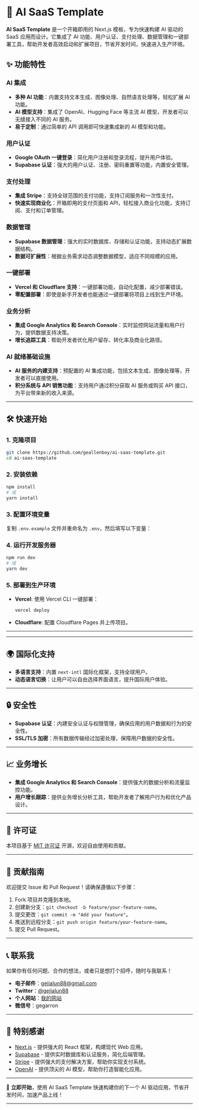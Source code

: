 # 🚀 **AI SaaS Template**

**AI SaaS Template** 是一个开箱即用的 Next.js 模板，专为快速构建 AI 驱动的 SaaS 应用而设计。它集成了 AI 功能、用户认证、支付处理、数据管理和一键部署工具，帮助开发者高效启动和扩展项目，节省开发时间，快速进入生产环境。

## ✨ **功能特性**

### **AI 集成**

- **多种 AI 功能**：内置支持文本生成、图像处理、自然语言处理等，轻松扩展 AI 功能。
- **AI 模型支持**：集成了 OpenAI、Hugging Face 等主流 AI 模型，开发者可以无缝接入不同的 AI 服务。
- **易于定制**：通过简单的 API 调用即可快速集成新的 AI 模型和功能。

### **用户认证**

- **Google OAuth 一键登录**：简化用户注册和登录流程，提升用户体验。
- **Supabase 认证**：强大的用户认证、注册、密码重置等功能，内置安全管理。

### **支付处理**

- **集成 Stripe**：支持全球范围的支付功能，支持订阅服务和一次性支付。
- **快速实现商业化**：开箱即用的支付页面和 API，轻松接入商业化功能，支持订阅、支付和订单管理。

### **数据管理**

- **Supabase 数据管理**：强大的实时数据库、存储和认证功能，支持动态扩展数据结构。
- **数据可扩展性**：根据业务需求动态调整数据模型，适应不同规模的应用。

### **一键部署**

- **Vercel 和 Cloudflare 支持**：一键部署功能，自动化配置，减少部署错误。
- **零配置部署**：即使是新手开发者也能通过一键部署将项目上线到生产环境。

### **业务分析**

- **集成 Google Analytics 和 Search Console**：实时监控网站流量和用户行为，提供数据支持决策。
- **增长追踪工具**：帮助开发者优化用户留存、转化率及商业化路径。

### **AI 就绪基础设施**

- **AI 服务的内建支持**：预配置的 AI 集成功能，包括文本生成、图像处理等，开发者可以直接使用。
- **积分系统与 API 销售功能**：支持用户通过积分获取 AI 服务或购买 API 接口，为平台带来新的收入来源。

---

## 🛠️ **快速开始**

### 1. **克隆项目**

```bash
git clone https://github.com/geallenboy/ai-saas-template.git
cd ai-saas-template
```

### 2. **安装依赖**

```bash
npm install
# 或
yarn install
```

### 3. **配置环境变量**

复制 `.env.example` 文件并重命名为 `.env`，然后填写以下变量：

### 4. **运行开发服务器**

```bash
npm run dev
# 或
yarn dev
```

### 5. **部署到生产环境**

- **Vercel**: 使用 Vercel CLI 一键部署：
  ```bash
  vercel deploy
  ```
- **Cloudflare**: 配置 Cloudflare Pages 并上传项目。

---

---

## 🌍 **国际化支持**

- **多语言支持**：内置 `next-intl` 国际化框架，支持全球用户。
- **动态语言切换**：让用户可以自由选择界面语言，提升国际用户体验。

---

## 🔒 **安全性**

- **Supabase 认证**：内建安全认证与权限管理，确保应用的用户数据和行为的安全性。
- **SSL/TLS 加密**：所有数据传输经过加密处理，保障用户数据的安全性。

---

## 📈 **业务增长**

- **集成 Google Analytics 和 Search Console**：提供强大的数据分析和流量监控功能。
- **用户增长跟踪**：提供业务增长分析工具，帮助开发者了解用户行为和优化产品设计。

---

## 📄 **许可证**

本项目基于 [MIT 许可证](LICENSE) 开源，欢迎自由使用和贡献。

---

## 🙌 **贡献指南**

欢迎提交 Issue 和 Pull Request！请确保遵循以下步骤：

1. Fork 项目并克隆到本地。
2. 创建新分支：`git checkout -b feature/your-feature-name`。
3. 提交更改：`git commit -m "Add your feature"`。
4. 推送到远程分支：`git push origin feature/your-feature-name`。
5. 提交 Pull Request。

---

## 📞 **联系我**

如果你有任何问题、合作的想法，或者只是想打个招呼，随时与我联系！

- **电子邮件**：[gejialun88@gmail.com](mailto:gejialun88@gmail.com)
- **Twitter**：[@gejialun88](https://x.com/gejialun88)
- **个人网站**：[我的网站](https://gegarron.com)
- **微信号**：gegarron

---

## 🌟 **特别感谢**

- [Next.js](https://nextjs.org) - 提供强大的 React 框架，构建现代 Web 应用。
- [Supabase](https://supabase.io) - 提供实时数据库和认证服务，简化后端管理。
- [Stripe](https://stripe.com) - 提供强大的支付解决方案，帮助你实现支付系统。
- [OpenAI](https://openai.com) - 提供顶尖的 AI 模型，帮助你打造智能化应用。

---

🚀 **立即开始**，使用 AI SaaS Template 快速构建你的下一个 AI 驱动应用，节省开发时间，加速产品上线！

---
